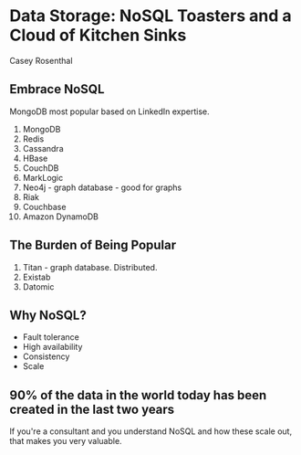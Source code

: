 # Data Storage: NoSQL Toasters and a Cloud of Kitchen Sinks

Casey Rosenthal

## Embrace NoSQL

MongoDB most popular based on LinkedIn expertise.

1. MongoDB
2. Redis
3. Cassandra
4. HBase
5. CouchDB
6. MarkLogic
7. Neo4j - graph database - good for graphs
8. Riak
9. Couchbase
10. Amazon DynamoDB

## The Burden of Being Popular

1. Titan - graph database. Distributed.
2. Existab
3. Datomic

## Why NoSQL?

* Fault tolerance
* High availability
* Consistency
* Scale

## 90% of the data in the world today has been created in the last two years

If you're a consultant and you understand NoSQL and how these scale out, that makes you very valuable.